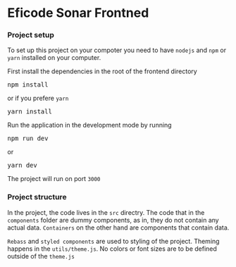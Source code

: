# Eficode Sonar Frontned

### Project setup

To set up this project on your compoter you need to have `nodejs` and `npm` or `yarn` installed on your computer.

First install the dependencies in the root of the frontend directory

<pre>npm install</pre>

or if you prefere `yarn`

<pre>yarn install</pre>

Run the application in the development mode by running

<pre>npm run dev</pre>

or

<pre>yarn dev </pre>

The project will run on port `3000`

### Project structure

In the project, the code lives in the `src` directry. The code that in the `components` folder are dummy components, as in, they do not contain any actual data. `Containers` on the other hand are components that contain data.

`Rebass` and `styled components` are used to styling of the project. Theming happens in the `utils/theme.js`. No colors or font sizes are to be defined outside of the `theme.js`
